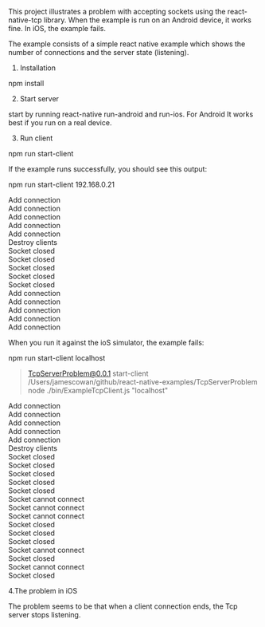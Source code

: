 
This project illustrates a problem with accepting sockets using the react-native-tcp library.
When the example is run on an Android device, it works fine. In iOS, the example fails.

The example consists of a simple react native example which shows the number of connections 
and the server state (listening).

1. Installation

npm install

2. Start server

start by running react-native run-android and run-ios. 
For Android It works best if you run on a real device.

3. Run client

npm run start-client <ip-address>

If the example runs successfully, you should see this output:

npm run start-client 192.168.0.21

Add connection  
Add connection  
Add connection  
Add connection  
Add connection  
Destroy clients  
Socket closed  
Socket closed  
Socket closed  
Socket closed  
Socket closed  
Add connection  
Add connection  
Add connection  
Add connection  
Add connection  

When you run it against the ioS simulator, the example fails:

npm run start-client localhost

> TcpServerProblem@0.0.1 start-client /Users/jamescowan/github/react-native-examples/TcpServerProblem
> node ./bin/ExampleTcpClient.js "localhost"

Add connection  
Add connection  
Add connection  
Add connection  
Add connection  
Destroy clients  
Socket closed  
Socket closed  
Socket closed  
Socket closed  
Socket closed  
Socket cannot connect  
Socket cannot connect  
Socket cannot connect  
Socket closed  
Socket closed  
Socket closed  
Socket cannot connect  
Socket closed  
Socket cannot connect  
Socket closed  

4.The problem in iOS

The problem seems to be that when a client connection ends, the Tcp server stops listening.




